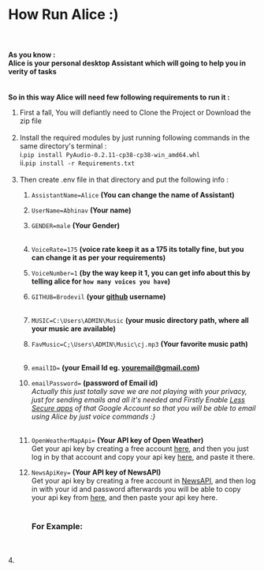 # How Run Alice :)
<br>


#### As you know :<br>Alice is your personal desktop Assistant which will going to help you in verity of tasks

**<br>So in this way Alice will need few following requirements to run it :**
<br>
1. First a fall, You will defiantly need to Clone the Project or Download the zip file 
<br><br>
2. Install the required modules by just running following commands in the same directory's terminal :<br>
   i.`pip install PyAudio-0.2.11-cp38-cp38-win_amd64.whl`    
   ii.`pip install -r Requirements.txt`
<br><br>
3. Then create .env file in that directory and put the following info :<br>
    1. `AssistantName=Alice`  **(You can change the name of Assistant)**
    2. `UserName=Abhinav`     **(Your name)**
    3. `GENDER=male`		  **(Your Gender)**<br><br>
    4. `VoiceRate=175`		  **(voice rate keep it as a 175 its totally fine, but you can change it as per your requirements)**
    5. `VoiceNumber=1`		  **(by the way keep it 1, you can get info about this by telling alice for `how many voices you have`)**
    6. `GITHUB=Brodevil`	   **(your [github](https://github.com/Brodevil) username)**<br><br>
    7. `MUSIC=C:\Users\ADMIN\Music`  **(your music directory path, where all your music are available)**
    8. `FavMusic=C;\Users\ADMIN\Music\cj.mp3` **(Your favorite  music path)**
       <br><br>
    9. `emailID=`   **(your Email Id eg. youremail@gmail.com)**
    10. `emailPassword=`   **(password of Email id)**<br>
    _Actually this just totally save we are not playing with your privacy, just for sending emails and all it's needed and
    Firstly Enable [Less Secure apps](https://myaccount.google.com/lesssecureapps?pli=1&rapt=AEjHL4NqK_w8itXLmU61XOIaNEY6NxvbMEyJtfB_MinE6JyU4Z7IGUwfQ-tKUq4zs5_0AcJMxDWiGoEUyw1Eet__Q3mVr322wA) of that Google Account so that you will be able to email using Alice by just voice commands :}_<br><br>
    11. `OpenWeatherMapApi=` **(Your API key of Open Weather)**<br>
         Get your api key by creating a free account [here](https://home.openweathermap.org/users/sign_up), 
         and then you just log in by that account and copy your api key [here](https://home.openweathermap.org/api_keys), and paste it there.
        
   12. `NewsApiKey=`  **(Your API key of NewsAPI)**<br>
       Get your api key by creating a free account in [NewsAPI](https://newsapi.org/register), and then log in with your id and password afterwards you will be able to copy your api key from [here](https://newsapi.org/account), 
         and then paste your api key here.<br><br>
       ### For Example:
        

<br><br>
4. 